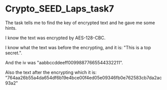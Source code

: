 # Crypto_SEED_Laps_task7
The task tells me to find the key of encrypted text and he gave me some hints.

I know the text was encrypted by AES-128-CBC.

I know what the text was before the encrypting, and it is: "This is a top secret.".

And the iv was "aabbccddeeff00998877665544332211".

Also the text after the encrypting which it is: "764aa26b55a4da654df6b19e4bce00f4ed05e09346fb0e762583cb7da2ac93a2"
